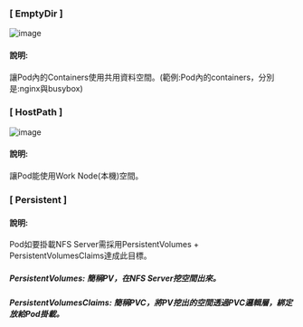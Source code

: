 ### [ EmptyDir ]
![image](https://user-images.githubusercontent.com/39659664/223010027-1f7aa4a8-e881-45d9-870b-f185e85bc448.png)
#### 說明:
讓Pod內的Containers使用共用資料空間。(範例:Pod內的containers，分別是:nginx與busybox)
### [ HostPath ]
![image](https://user-images.githubusercontent.com/39659664/223010500-437057b0-c669-439a-80ff-045cdf429e1d.png)
#### 說明:
讓Pod能使用Work Node(本機)空間。
### [ Persistent ]
#### 說明:
Pod如要掛載NFS Server需採用PersistentVolumes + PersistentVolumesClaims達成此目標。
##### PersistentVolumes: 簡稱PV，在NFS Server挖空間出來。
##### PersistentVolumesClaims: 簡稱PVC，將PV挖出的空間透過PVC邏輯層，綁定放給Pod掛載。
